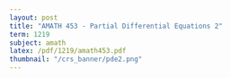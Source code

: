 ```yaml
---
layout: post
title: "AMATH 453 - Partial Differential Equations 2"
term: 1219
subject: amath
latex: /pdf/1219/amath453.pdf
thumbnail: "/crs_banner/pde2.png"
---
```




